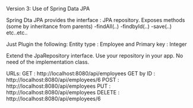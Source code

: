 Version 3: Use of Spring Data JPA

Spring Dta JPA provides the interface : JPA repository.
Exposes methods (some by inheritance from parents)
-findAll(..)
-findbyId(..)
-save(..)
etc..etc..

Just Plugin the following:
Entity type : Employee and Primary key : Integer

Extend the JpaRepository interface.
Use your repository in your app.
No need of the implementation class.
 
URLs:
 GET : http://localhost:8080/api/employees
 GET by ID : http://localhost:8080/api/employees/6
 POST : http://localhost:8080/api/employees
 PUT : http://localhost:8080/api/employees
 DELETE : http://localhost:8080/api/employees/6
 

 
 